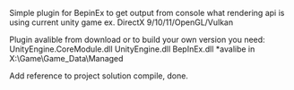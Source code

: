 Simple plugin for BepinEx to get output from console what rendering api is using current unity game ex. DirectX 9/10/11/OpenGL/Vulkan

Plugin avalible from download or to build your own version you need:
  UnityEngine.CoreModule.dll
  UnityEngine.dll
  BepInEx.dll
*avalibe in X:\Game\Game_Data\Managed

Add reference to project solution compile, done.
